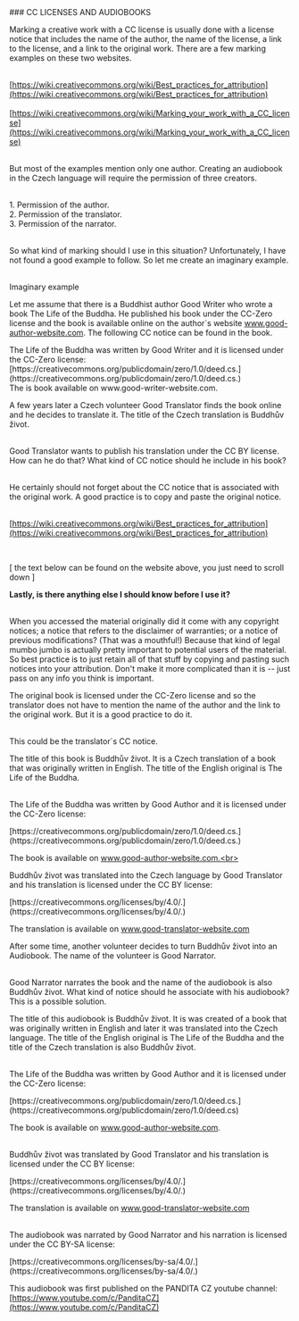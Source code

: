<div id="using-the-cc-licenses" markdown="1">
### CC LICENSES AND AUDIOBOOKS
</div>

Marking a creative work with a CC license is usually done with a license notice that includes the name of the author, the name of the license, a link to the license, and a link to the original work. There are a few marking examples on these two websites.<br><br>

<div class="do-not-break-out" markdown="1">

[https://wiki.creativecommons.org/wiki/Best_practices_for_attribution](https://wiki.creativecommons.org/wiki/Best_practices_for_attribution)
<br><br>
[https://wiki.creativecommons.org/wiki/Marking_your_work_with_a_CC_license](https://wiki.creativecommons.org/wiki/Marking_your_work_with_a_CC_license)

</div>
<br>
But most of the examples mention only one author. Creating an audiobook in the Czech language will require the permission of three creators.<br><br>

<span>1.</span> Permission of the author.<br>
<span>2.</span> Permission of the translator.<br>
<span>3.</span> Permission of the narrator.<br><br>

So what kind of marking should I use in this situation? Unfortunately, I have not found a good example to follow. So let me create an imaginary example.<br><br>

<div id="example" markdown="1">
<div class="underline">Imaginary example</div>
</div>

Let me assume that there is a Buddhist author Good Writer who wrote a book The Life of the Buddha. He published his book under the CC-Zero license and the book is available online on the author´s website www.good-author-website.com. The following CC notice can be found in the book. <br>

<div class="citace">
The Life of the Buddha was written by Good Writer and it is licensed under the CC-Zero license:<br>
<div class="do-not-break-out" markdown="1">
[https://creativecommons.org/publicdomain/zero/1.0/deed.cs.](https://creativecommons.org/publicdomain/zero/1.0/deed.cs.)<br>
</div>
The is book available on www.good-writer-website.com.
</div>

A few years later a Czech volunteer Good Translator finds the book online and he decides to translate it. The title of the Czech translation is Buddhův život.<br><br>

Good Translator wants to publish his translation under the CC BY license. How can he do that? What kind of CC notice should he include in his book?<br><br>

He certainly should not forget about the CC notice that is associated with the original work. A good practice is to copy and paste the original notice. <br><br>

<div class="do-not-break-out" markdown="1">

[https://wiki.creativecommons.org/wiki/Best_practices_for_attribution](https://wiki.creativecommons.org/wiki/Best_practices_for_attribution)

</div><br>

[ the text below can be found on the website above, you just need to scroll down ]<br>

<div class="citace" markdown="1">
<b> Lastly, is there anything else I should know before I use it? </b><br><br>

When you accessed the material originally did it come with any copyright notices; a notice that refers to the disclaimer of warranties; or a notice of previous modifications? (That was a mouthful!) Because that kind of legal mumbo jumbo is actually pretty important to potential users of the material. <span class="highlighted-text-green"> So best practice is to just retain all of that stuff by copying and pasting such notices into your attribution.</span> Don't make it more complicated than it is -- just pass on any info you think is important.

</div>

The original book is licensed under the CC-Zero license and so the translator does not have to mention the name of the author and the link to the original work. But it is a good practice to do it.<br><br>

This could be the translator´s CC notice.

<div class="citace" markdown="1">
The title of this book is Buddhův život. It is a Czech translation of a book  that was originally written in English. The title of the English original is The Life of the Buddha.<br><br>

The Life of the Buddha was written by Good Author and it is licensed under the CC-Zero license:<br>

<div class="do-not-break-out" markdown="1">
[https://creativecommons.org/publicdomain/zero/1.0/deed.cs.](https://creativecommons.org/publicdomain/zero/1.0/deed.cs.)<br>
</div>

The book is available on www.good-author-website.com.<br><br>

Buddhův život was translated into the Czech language by Good Translator and his
translation is licensed under the CC BY license:<br>

<div class="do-not-break-out" markdown="1">
[https://creativecommons.org/licenses/by/4.0/.](https://creativecommons.org/licenses/by/4.0/.)<br>
</div>

The translation is available on www.good-translator-website.com<br>

</div>

After some time, another volunteer decides to turn Buddhův život into an Audiobook. The name of the volunteer is Good Narrator. <br><br>

Good Narrator narrates the book and the name of the audiobook is also Buddhův život. What kind of notice should he associate with his audiobook? This is a possible solution.

<div class="citace" markdown="1">
The title of this audiobook is Buddhův život. It is was created of a book that was originally written in English and later it was translated into the Czech language. The title of the English original is The Life of the Buddha and the title of the Czech translation is also Buddhův život.<br><br>

The Life of the Buddha was written by Good Author and it is licensed under the CC-Zero license:<br>

<div class="do-not-break-out" markdown="1">
[https://creativecommons.org/publicdomain/zero/1.0/deed.cs.](https://creativecommons.org/publicdomain/zero/1.0/deed.cs)<br>
</div>

The book is available on www.good-author-website.com.
<br><br>

Buddhův život was translated by Good Translator and his translation is licensed under the CC BY license:<br>

<div class="do-not-break-out" markdown="1">
[https://creativecommons.org/licenses/by/4.0/.](https://creativecommons.org/licenses/by/4.0/.)<br>
</div>

The translation is available on www.good-translator-website.com
<br><br>

The audiobook was narrated by Good Narrator and his narration is licensed under the CC BY-SA license:<br>

<div class="do-not-break-out" markdown="1">
[https://creativecommons.org/licenses/by-sa/4.0/.](https://creativecommons.org/licenses/by-sa/4.0/.)<br>

This audiobook was first published on the PANDITA CZ youtube channel: [https://www.youtube.com/c/PanditaCZ](https://www.youtube.com/c/PanditaCZ)

</div>
</div>
